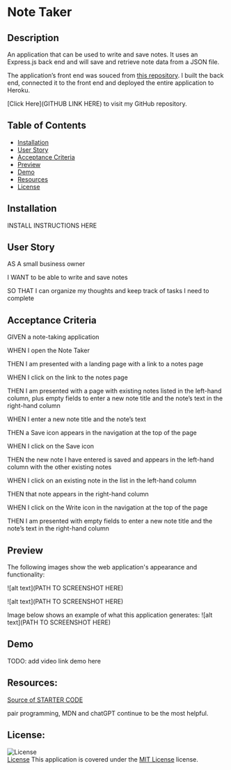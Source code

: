 # Note Taker 

## Description
An application that can be used to write and save notes. It uses an Express.js back end and will save and retrieve note data from a JSON file.

The application’s front end was souced from [this repository](https://github.com/coding-boot-camp/miniature-eureka). I built the back end, connected it to the front end and deployed the entire application to Heroku.

[Click Here](GITHUB LINK HERE) to visit my GitHub repository.

## Table of Contents
- [Installation](#installation)
- [User Story](#user-story)
- [Acceptance Criteria](#acceptance-criteria)
- [Preview](#preview)
- [Demo](#demo)
- [Resources](#resources)
- [License](#license)

## Installation
INSTALL INSTRUCTIONS HERE

## User Story
AS A small business owner

I WANT to be able to write and save notes

SO THAT I can organize my thoughts and keep track of tasks I need to complete

## Acceptance Criteria
GIVEN a note-taking application

WHEN I open the Note Taker

THEN I am presented with a landing page with a link to a notes page

WHEN I click on the link to the notes page

THEN I am presented with a page with existing notes listed in the left-hand column, plus empty fields to enter a new note title and the note’s text in the right-hand column

WHEN I enter a new note title and the note’s text

THEN a Save icon appears in the navigation at the top of the page

WHEN I click on the Save icon

THEN the new note I have entered is saved and appears in the left-hand column with the other existing notes

WHEN I click on an existing note in the list in the left-hand column

THEN that note appears in the right-hand column

WHEN I click on the Write icon in the navigation at the top of the page

THEN I am presented with empty fields to enter a new note title and the note’s text in the right-hand column

## Preview
The following images show the web application's appearance and functionality:

![alt text](PATH TO SCREENSHOT HERE)

![alt text](PATH TO SCREENSHOT HERE)

Image below shows an example of what this application generates:
![alt text](PATH TO SCREENSHOT HERE)

## Demo
TODO: add video link demo here

## Resources:
[Source of STARTER CODE](https://github.com/coding-boot-camp/miniature-eureka)

pair programming, MDN and chatGPT continue to be the most helpful. 

## License:
![License](https://img.shields.io/badge/License-MIT%20License-brightgreen)  
[License](./LICENSE)
This application is covered under the [MIT License](./LICENSE) license.